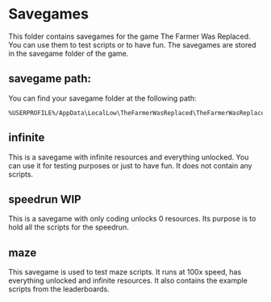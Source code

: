 # Savegames
This folder contains savegames for the game The Farmer Was Replaced. You can use them to test scripts or to have fun. The savegames are stored in the savegame folder of the game.

## savegame path:
You can find your savegame folder at the following path:
```
%USERPROFILE%/AppData\LocalLow\TheFarmerWasReplaced\TheFarmerWasReplaced\Saves
```


## infinite
This is a savegame with infinite resources and everything unlocked. You can use it for testing purposes or just to have fun. It does not contain any scripts.

## speedrun WIP
This is a savegame with only coding unlocks 0 resources. Its purpose is to hold all the scripts for the speedrun.

## maze
This savegame is used to test maze scripts. It runs at 100x speed, has everything unlocked and infinite resources. It also contains the example scripts from the leaderboards.
